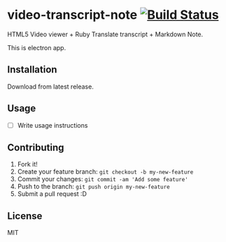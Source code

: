 # video-transcript-note [![Build Status](https://travis-ci.org/azu/video-transcript-note.svg?branch=master)](https://travis-ci.org/azu/video-transcript-note)

HTML5 Video viewer + Ruby Translate transcript + Markdown Note.

This is electron app.

## Installation

Download from latest release.

## Usage

- [ ] Write usage instructions


## Contributing

1. Fork it!
2. Create your feature branch: `git checkout -b my-new-feature`
3. Commit your changes: `git commit -am 'Add some feature'`
4. Push to the branch: `git push origin my-new-feature`
5. Submit a pull request :D

## License

MIT
